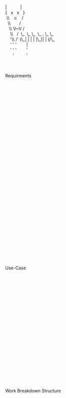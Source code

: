 <p>|&nbsp;&nbsp;&nbsp;&nbsp;&nbsp;&nbsp;&nbsp;&nbsp;&nbsp;&nbsp;&nbsp;|<br/>
{&nbsp;&nbsp;&nbsp;x&nbsp;&nbsp;&nbsp;x&nbsp;&nbsp;&nbsp;}<br/>
&nbsp;\\&nbsp;&nbsp;&nbsp;&nbsp;c&nbsp;&nbsp;&nbsp;&nbsp;/<br/>
&nbsp;&nbsp;\\&nbsp;&nbsp;&nbsp;&nbsp;&nbsp;&nbsp;&nbsp;/<br/>
&nbsp;&nbsp;&nbsp;\\&nbsp;V~V&nbsp;/<br/>
&nbsp;&nbsp;&nbsp;&nbsp;\\&nbsp;&nbsp;&nbsp;/&nbsp;&nbsp;\_&nbsp;&nbsp;\_&nbsp;\_&nbsp;&nbsp;\_&nbsp;.&nbsp;\_&nbsp;\_&nbsp;<br/>
&nbsp;&nbsp;&nbsp;&nbsp;'\\&nbsp;/'&nbsp;(\_|&nbsp;|&nbsp;|&nbsp;|&nbsp;|\_)|&nbsp;|&nbsp;(/\_<br/>
&nbsp;&nbsp;&nbsp;&nbsp;'&nbsp;'&nbsp;'&nbsp;&nbsp;&nbsp;&nbsp;&nbsp;&nbsp;&nbsp;&nbsp;|&nbsp;&nbsp;&nbsp;&nbsp;&nbsp;&nbsp;&nbsp;&nbsp;<br/>
&nbsp;&nbsp;&nbsp;&nbsp;'&nbsp;'&nbsp;'&nbsp;&nbsp;&nbsp;&nbsp;&nbsp;&nbsp;&nbsp;&nbsp;'<br/>
&nbsp;&nbsp;&nbsp;&nbsp;&nbsp;&nbsp;'&nbsp;&nbsp;&nbsp;&nbsp;&nbsp;&nbsp;&nbsp;&nbsp;&nbsp;&nbsp;'<br/></p>
<br/>
<br/>
Requirments<br/>
<br/>
<br/>
<br/>
<br/>
<br/>
<br/>
<br/>
<br/>
<br/>
<br/>
<br/>
<br/>
<br/>
<br/>
<br/>
<br/>
<br/>
<br/>
<br/>
<br/>
<br/>
<br/>
<br/>
<br/>
<br/>
<br/>
<br/>
<br/>
<br/>
<br/>
<br/>
<br/>
<br/>
<br/>
<br/>
Use-Case<br/>
<br/>
<br/>
<br/>
<br/>
<br/>
<br/>
<br/>
<br/>
<br/>
<br/>
<br/>
<br/>
<br/>
<br/>
<br/>
<br/>
<br/>
<br/>
<br/>
<br/>
<br/>
<br/>
Work&nbsp;Breakdown&nbsp;Structure<br/>
<br/>
